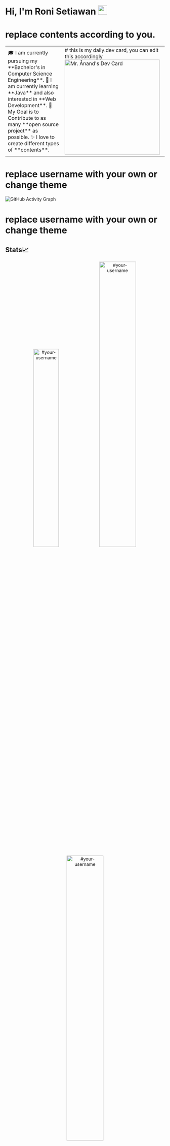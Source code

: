 # Hi, I'm Roni Setiawan <img src="https://github.com/TheDudeThatCode/TheDudeThatCode/blob/master/Assets/Hi.gif" width="29px">

# replace contents according to you.
<table>
<tr>
  <td valign="center">
    🎓 I am currently pursuing my **Bachelor's in Computer Science Engineering**.
    🌱 I am currently learning **Java** and also interested in **Web Development**.
    🎯 My Goal is to Contribute to as many **open source project** as possible.
    ✨ I love to create different types of **contents**.
<td >
# this is my daily.dev card, you can edit this accordingly
    <a href="https://app.daily.dev/Astrodevil"><img src="https://api.daily.dev/devcards/81fef2c2311f4739a063dbde61b40fe2.png?r=1fr" width="300" alt="Mr. Ånand's Dev Card"/></a>
  </td>

</tr>
</table>

# replace username with your own or change theme
![GitHub Activity Graph](https://activity-graph.herokuapp.com/graph?username=#your-username&theme=dracula&hide_border=true)

# replace username with your own or change theme
## Stats📈
<p align="center">
<img width="40%" src="https://github-readme-stats.vercel.app/api/top-langs?username=#your-username&show_icons=true&theme=dracula&title_color=ff8000&text_color=ffffff&bg_color=6a6a6a&locale=en&layout=compact&hide_border=true" alt="#your-username" /> 
<img width="48%" src="https://github-readme-stats.vercel.app/api?username=#your-username&show_icons=true&theme=dracula&title_color=ff8000&text_color=ffffff&bg_color=6a6a6a&locale=en&hide_border=true" alt="#your-username" />
<img width="48%" src="https://github-readme-streak-stats.herokuapp.com/?user=#your-username&theme=highcontrast&hide_border=true" alt="#your-username" />
</p>


